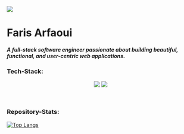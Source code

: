 <img src="https://sdmntprnortheu.oaiusercontent.com/files/00000000-6968-61f4-bde3-da1829fb2b83/raw?se=2025-08-14T07%3A40%3A12Z&sp=r&sv=2024-08-04&sr=b&scid=22f620fd-e346-5559-b511-a623db471e61&skoid=0a4a0f0c-99ac-4752-9d87-cfac036fa93f&sktid=a48cca56-e6da-484e-a814-9c849652bcb3&skt=2025-08-14T05%3A19%3A54Z&ske=2025-08-15T05%3A19%3A54Z&sks=b&skv=2024-08-04&sig=WCQ63X2phX9%2B0Zbhrop3%2BLC3hBmH9mdI3DbUpv031%2B4%3D" />
<h1>Faris Arfaoui</h1>

##### A full-stack software engineer passionate about building beautiful, functional, and user-centric web applications.

### Tech-Stack:

<p align="center">
  <img src="https://skillicons.dev/icons?i=java,spring,ts,nodejs,react,nextjs,mongodb,docker,git" />
  <img src="https://skillicons.dev/icons?i=html,css,sass,tailwind,js,redux,postman" />
</p>

<br>

### Repository-Stats:
[![Top Langs](https://github-readme-stats.vercel.app/api/top-langs/?username=farisarf&theme=radical)](https://github.com/farisarf/github-readme-stats)
